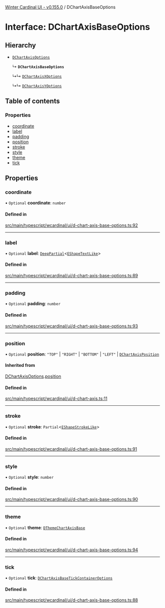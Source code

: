 [Winter Cardinal UI - v0.155.0](../index.md) / DChartAxisBaseOptions

# Interface: DChartAxisBaseOptions

## Hierarchy

- [`DChartAxisOptions`](DChartAxisOptions.md)

  ↳ **`DChartAxisBaseOptions`**

  ↳↳ [`DChartAxisXOptions`](DChartAxisXOptions.md)

  ↳↳ [`DChartAxisYOptions`](DChartAxisYOptions.md)

## Table of contents

### Properties

- [coordinate](DChartAxisBaseOptions.md#coordinate)
- [label](DChartAxisBaseOptions.md#label)
- [padding](DChartAxisBaseOptions.md#padding)
- [position](DChartAxisBaseOptions.md#position)
- [stroke](DChartAxisBaseOptions.md#stroke)
- [style](DChartAxisBaseOptions.md#style)
- [theme](DChartAxisBaseOptions.md#theme)
- [tick](DChartAxisBaseOptions.md#tick)

## Properties

### coordinate

• `Optional` **coordinate**: `number`

#### Defined in

[src/main/typescript/wcardinal/ui/d-chart-axis-base-options.ts:92](https://github.com/winter-cardinal/winter-cardinal-ui/blob/v0.155.0/src/main/typescript/wcardinal/ui/d-chart-axis-base-options.ts#L92)

___

### label

• `Optional` **label**: [`DeepPartial`](../index.md#deeppartial)<[`EShapeTextLike`](EShapeTextLike.md)\>

#### Defined in

[src/main/typescript/wcardinal/ui/d-chart-axis-base-options.ts:89](https://github.com/winter-cardinal/winter-cardinal-ui/blob/v0.155.0/src/main/typescript/wcardinal/ui/d-chart-axis-base-options.ts#L89)

___

### padding

• `Optional` **padding**: `number`

#### Defined in

[src/main/typescript/wcardinal/ui/d-chart-axis-base-options.ts:93](https://github.com/winter-cardinal/winter-cardinal-ui/blob/v0.155.0/src/main/typescript/wcardinal/ui/d-chart-axis-base-options.ts#L93)

___

### position

• `Optional` **position**: ``"TOP"`` \| ``"RIGHT"`` \| ``"BOTTOM"`` \| ``"LEFT"`` \| [`DChartAxisPosition`](../index.md#dchartaxisposition)

#### Inherited from

[DChartAxisOptions](DChartAxisOptions.md).[position](DChartAxisOptions.md#position)

#### Defined in

[src/main/typescript/wcardinal/ui/d-chart-axis.ts:11](https://github.com/winter-cardinal/winter-cardinal-ui/blob/v0.155.0/src/main/typescript/wcardinal/ui/d-chart-axis.ts#L11)

___

### stroke

• `Optional` **stroke**: `Partial`<[`EShapeStrokeLike`](EShapeStrokeLike.md)\>

#### Defined in

[src/main/typescript/wcardinal/ui/d-chart-axis-base-options.ts:91](https://github.com/winter-cardinal/winter-cardinal-ui/blob/v0.155.0/src/main/typescript/wcardinal/ui/d-chart-axis-base-options.ts#L91)

___

### style

• `Optional` **style**: `number`

#### Defined in

[src/main/typescript/wcardinal/ui/d-chart-axis-base-options.ts:90](https://github.com/winter-cardinal/winter-cardinal-ui/blob/v0.155.0/src/main/typescript/wcardinal/ui/d-chart-axis-base-options.ts#L90)

___

### theme

• `Optional` **theme**: [`DThemeChartAxisBase`](DThemeChartAxisBase.md)

#### Defined in

[src/main/typescript/wcardinal/ui/d-chart-axis-base-options.ts:94](https://github.com/winter-cardinal/winter-cardinal-ui/blob/v0.155.0/src/main/typescript/wcardinal/ui/d-chart-axis-base-options.ts#L94)

___

### tick

• `Optional` **tick**: [`DChartAxisBaseTickContainerOptions`](DChartAxisBaseTickContainerOptions.md)

#### Defined in

[src/main/typescript/wcardinal/ui/d-chart-axis-base-options.ts:88](https://github.com/winter-cardinal/winter-cardinal-ui/blob/v0.155.0/src/main/typescript/wcardinal/ui/d-chart-axis-base-options.ts#L88)
